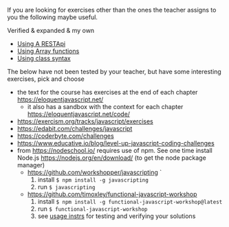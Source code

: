 If you are looking for exercises other than the ones the teacher assigns to you the following maybe useful.

Verified & expanded  & my own

* [Using A RESTApi](restapi-fetch)
* [Using Array functions](array-funcs)
* [Using class syntax](class-syntax)


The below have not been tested by your teacher, but have some interesting exercises, pick and choose

* the text for the course has exercises at the end of each chapter https://eloquentjavascript.net/
    - it also has a sandbox with the context for each chapter https://eloquentjavascript.net/code/ 
* https://exercism.org/tracks/javascript/exercises 
* https://edabit.com/challenges/javascript 
* https://coderbyte.com/challenges 
* https://www.educative.io/blog/level-up-javascript-coding-challenges
* from https://nodeschool.io/  requires use of npm. See one time
  install Node.js https://nodejs.org/en/download/ (to get the node package manager)
  * https://github.com/workshopper/javascripting  `
    1. install `$ npm install -g javascripting`  
    1. run `$ javascripting`       
  * https://github.com/timoxley/functional-javascript-workshop
    1. install `$ npm install -g functional-javascript-workshop@latest`
    1. run `$ functional-javascript-workshop`
    3. see [usage instrs](https://github.com/timoxley/functional-javascript-workshop#usage-instructions) for testing and verifying your solutions
<!--
* https://practity.com/582-2/
-->
